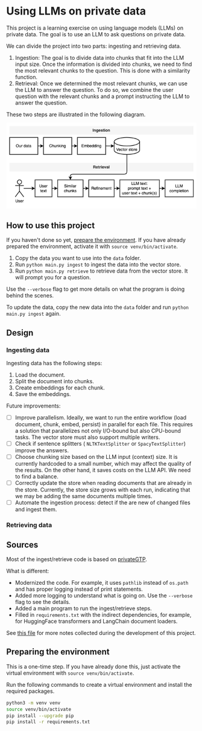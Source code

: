 # Using LLMs on private data

This project is a learning exercise on using language models (LLMs) on private data. The goal is to use an LLM to ask questions on private data.

We can divide the project into two parts: ingesting and retrieving data.

1. Ingestion: The goal is to divide data into chunks that fit into the LLM input size. Once the information is divided into chunks, we need to find the most relevant chunks to the question. This is done with a similarity function.
1. Retrieval: Once we determined the most relevant chunks, we can use the LLM to answer the question. To do so, we combine the user question with the relevant chunks and a prompt instructing the LLM to answer the question.

These two steps are illustrated in the following diagram.

![Overview](./pics/overview.drawio.png)

## How to use this project

If you haven't done so yet, [prepare the environment](#preparing-the-environment). If you have already prepared the environment, activate it with `source venv/bin/activate`.

1. Copy the data you want to use into the `data` folder.
1. Run `python main.py ingest` to ingest the data into the vector store.
1. Run `python main.py retrieve` to retrieve data from the vector store. It will prompt you for a question.

Use the `--verbose` flag to get more details on what the program is doing behind the scenes.

To update the data, copy the new data into the `data` folder and run `python main.py ingest` again.

## Design

### Ingesting data

Ingesting data has the following steps:

1. Load the document.
1. Split the document into chunks.
1. Create embeddings for each chunk.
1. Save the embeddings.

Future improvements:

- [ ] Improve parallelism. Ideally, we want to run the entire workflow (load document, chunk, embed, persist) in parallel for each file. This requires a solution that parallelizes not only I/O-bound but also CPU-bound tasks. The vector store must also support multiple writers.
- [ ] Check if sentence splitters ( `NLTKTextSplitter` or `SpacyTextSplitter`) improve the answers.
- [ ] Choose chunking size based on the LLM input (context) size. It is currently hardcoded to a small number, which may affect the quality of the results. On the other hand, it saves costs on the LLM API. We need to find a balance.
- [ ] Correctly update the store when reading documents that are already in the store. Currently, the store size grows with each run, indicating that we may be adding the same documents multiple times.
- [ ] Automate the ingestion process: detect if the are new of changed files and ingest them.

### Retrieving data

## Sources

Most of the ingest/retrieve code is based on [privateGTP](https://github.com/imartinez/privateGPT).

What is different:

- Modernized the code. For example, it uses `pathlib` instead of `os.path` and has proper logging instead of print statements.
- Added more logging to understand what is going on. Use the `--verbose` flag to see the details.
- Added a main program to run the ingest/retrieve steps.
- Filled in `requirements.txt` with the indirect dependencies, for example, for HuggingFace transformers and LangChain document loaders.

See [this file](./notes.md) for more notes collected during the development of this project.

## Preparing the environment

This is a one-time step. If you have already done this, just activate the virtual environment with `source venv/bin/activate`.

Run the following commands to create a virtual environment and install the required packages.

```bash
python3 -m venv venv
source venv/bin/activate
pip install --upgrade pip
pip install -r requirements.txt
```
